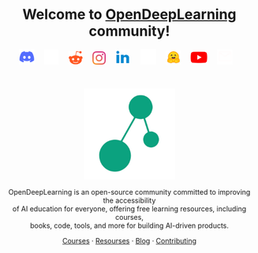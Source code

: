 <h1 align="center">Welcome to <a href="https://www.opendeeplearning.xyz">OpenDeepLearning</a> community!</h1><be>
  
<div style="text-align: center;">

<div align="center">

[<img src="img/discord.png" alt="Discord" width="32">](https://discord.com/invite/GbQAwerJ)
&nbsp;&nbsp;&nbsp;
[<img src="img/twitter.png" alt="Twitter" width="30">](https://twitter.com/Open_DL_AI)
&nbsp;&nbsp;&nbsp;
[<img src="img/reddit.png" alt="Reddit" width="28">](https://www.reddit.com/r/opendeeplearning/)
&nbsp;&nbsp;&nbsp;
[<img src="img/instagram.png" alt="Instagram" width="27">](https://www.instagram.com/opendeeplearning/)
&nbsp;&nbsp;&nbsp;
[<img src="img/linkedin.png" alt="LinkedIn" width="31">](https://www.linkedin.com/company/opendeeplearning)
&nbsp;&nbsp;&nbsp;
[<img src="img/github.png" alt="GitHub" width="32">](https://github.com/open-deeplearning)
&nbsp;&nbsp;&nbsp;
[<img src="img/hugging-face.png" alt="Hugging Face" width="31">](https://huggingface.co/OpenDeepLearning)
&nbsp;&nbsp;&nbsp;
[<img src="img/youtube.png" alt="YouTube" width="33.5">](https://www.youtube.com/@Open_DeepLearning)
&nbsp;&nbsp;&nbsp;
[<img src="img/email.png" alt="Email" width="31">](mailto:teamopendeeplearning@gmail.com)
&nbsp;&nbsp;&nbsp;

</div>

<br/>

<p align="center">
  <a href="https://www.opendeeplearning.xyz">
    <img src="img/logo.png" alt="Logo" width="185" height="185">
  </a>
</p>

<p align="center">
OpenDeepLearning is an open-source community committed to improving the accessibility <br/> of AI education for everyone, offering free learning resources, including courses, <br/> books, code, tools, and more for building AI-driven products.
</p>

<p align="center">
  <a href="#">Courses</a>
  ·
  <a href="#">Resourses</a>
  ·
  <a href="#">Blog</a>
  ·
  <a href="#">Contributing</a>
</p>
